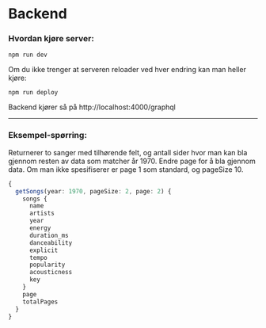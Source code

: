 # Backend

### Hvordan kjøre server:
```
npm run dev
```
Om du ikke trenger at serveren reloader ved hver endring kan man heller kjøre:
```
npm run deploy
```
Backend kjører så på http://localhost:4000/graphql

<hr>  

### Eksempel-spørring:
Returnerer to sanger med tilhørende felt, og antall sider hvor man kan bla gjennom resten av data som matcher år 1970. Endre page for å bla gjennom data.
Om man ikke spesifiserer er page 1 som standard, og pageSize 10.


```typeScript
{
  getSongs(year: 1970, pageSize: 2, page: 2) {
    songs {
      name
      artists
      year
      energy
      duration_ms
      danceability
      explicit
      tempo
      popularity
      acousticness
      key
    }
    page
    totalPages
  }
}


```